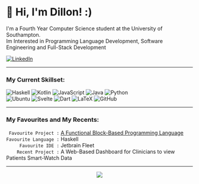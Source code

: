 # 👋 Hi, I'm Dillon! :) 


I'm a Fourth Year Computer Science student at the University of Southampton. <br>
Im Interested in Programming Language Development, Software Engineering and Full-Stack Development <br>

[![LinkedIn](https://img.shields.io/badge/linkedin-%230077B5.svg?style=for-the-badge&logo=linkedin&logoColor=white)](www.linkedin.com/in/dillon-geary)


---

### My Current Skillset:<br>
![Haskell](https://img.shields.io/badge/Haskell-5e5086?style=for-the-badge&logo=haskell&logoColor=white)
![Kotlin](https://img.shields.io/badge/kotlin-%237F52FF.svg?style=for-the-badge&logo=kotlin&logoColor=white)
![JavaScript](https://img.shields.io/badge/javascript-%23323330.svg?style=for-the-badge&logo=javascript&logoColor=%23F7DF1E)
![Java](https://img.shields.io/badge/java-%239c4b00.svg?style=for-the-badge&logo=openjdk&logoColor=white)
![Python](https://img.shields.io/badge/python-3670A0?style=for-the-badge&logo=python&logoColor=ffdd54)<br>
![Ubuntu](https://img.shields.io/badge/Ubuntu-E95420?style=for-the-badge&logo=ubuntu&logoColor=white)
![Svelte](https://img.shields.io/badge/svelte-%23f1413d.svg?style=for-the-badge&logo=svelte&logoColor=white)
![Dart](https://img.shields.io/badge/dart-%230175C2.svg?style=for-the-badge&logo=dart&logoColor=white)
![LaTeX](https://img.shields.io/badge/latex-%23008080.svg?style=for-the-badge&logo=latex&logoColor=white)
![GitHub](https://img.shields.io/badge/github-%23121011.svg?style=for-the-badge&logo=github&logoColor=white)

---

### My Favourites and My Recents:<br>
` Favourite Project :` [A Functional Block-Based Programming Language](https://github.com/dillongeary/COMP3200Project) <br>
`Favourite Language :` Haskell <br>
`     Favourite IDE :` Jetbrain Fleet <br>
`    Recent Project :` A Web-Based Dashboard for Clinicians to view Patients Smart-Watch Data

---
<p align="center">
  <img src="https://github-readme-stats-dillongeary.vercel.app/api/top-langs/?username=dillongeary&layout=compact&size_weight=0.7&count_weight=0.3&hide=html,css,typescript&theme=material-palenight"/>
</p>
